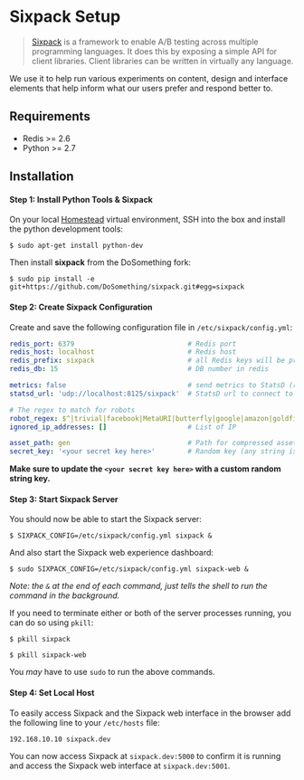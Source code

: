 # Sixpack Setup

> [Sixpack](http://sixpack.seatgeek.com/) is a framework to enable A/B testing across multiple programming languages. It does this by exposing a simple API for client libraries. Client libraries can be written in virtually any language.

We use it to help run various experiments on content, design and interface elements that help inform what our users prefer and respond better to.

## Requirements
- Redis >= 2.6
- Python >= 2.7

## Installation

#### Step 1: Install Python Tools & Sixpack
On your local [Homestead](https://github.com/DoSomething/communal-docs/tree/master/Homestead) virtual environment, SSH into the box and install the python development tools:

```shell
$ sudo apt-get install python-dev
```

Then install **sixpack** from the DoSomething fork:

```shell
$ sudo pip install -e git+https://github.com/DoSomething/sixpack.git#egg=sixpack
```

#### Step 2: Create Sixpack Configuration
Create and save the following configuration file in `/etc/sixpack/config.yml`:

```yml
redis_port: 6379                            # Redis port
redis_host: localhost                       # Redis host
redis_prefix: sixpack                       # all Redis keys will be prefixed with this
redis_db: 15                                # DB number in redis

metrics: false                              # send metrics to StatsD (response times, # of calls, etc)?
statsd_url: 'udp://localhost:8125/sixpack'  # StatsD url to connect to (used only when metrics: true)

# The regex to match for robots
robot_regex: $^|trivial|facebook|MetaURI|butterfly|google|amazon|goldfire|sleuth|xenu|msnbot|SiteUptime|Slurp|WordPress|ZIBB|ZyBorg|pingdom|bot|yahoo|slurp|java|fetch|spider|url|crawl|oneriot|abby|commentreader|twiceler
ignored_ip_addresses: []                    # List of IP

asset_path: gen                             # Path for compressed assets to live. This path is RELATIVE to sixpack/static
secret_key: '<your secret key here>'        # Random key (any string is valid, required for sixpack-web to run)
```

**Make sure to update the `<your secret key here>` with a custom random string key.**

#### Step 3: Start Sixpack Server
You should now be able to start the Sixpack server:

```shell
$ SIXPACK_CONFIG=/etc/sixpack/config.yml sixpack &
```

And also start the Sixpack web experience dashboard:

```shell
$ sudo SIXPACK_CONFIG=/etc/sixpack/config.yml sixpack-web &
```

_Note: the `&` at the end of each command, just tells the shell to run the command in the background._

If you need to terminate either or both of the server processes running, you can do so using `pkill`:

```
$ pkill sixpack
```

```
$ pkill sixpack-web
```

You _may_ have to use `sudo` to run the above commands.

#### Step 4: Set Local Host
To easily access Sixpack and the Sixpack web interface in the browser add the following line to your `/etc/hosts` file:

```
192.168.10.10 sixpack.dev
```

You can now access Sixpack at `sixpack.dev:5000` to confirm it is running and access the Sixpack web interface at `sixpack.dev:5001`.
